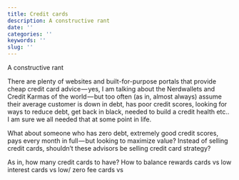 ```yaml
---
title: Credit cards
description: A constructive rant
date: ''
categories: ''
keywords: ''
slug: ''
---
```


A constructive rant

There are plenty of websites and built-for-purpose portals that provide cheap credit card advice — yes, I am talking about the Nerdwallets and Credit Karmas of the world — but too often (as in, almost always) assume their average customer is down in debt, has poor credit scores, looking for ways to reduce debt, get back in black, needed to build a credit health etc.. I am sure we all needed that at some point in life.

What about someone who has zero debt, extremely good credit scores, pays every month in full — but looking to maximize value? Instead of selling credit cards, shouldn’t these advisors be selling credit card strategy?

As in, how many credit cards to have? How to balance rewards cards vs low interest cards vs low/ zero fee cards vs